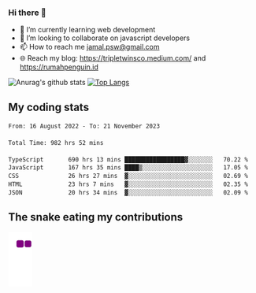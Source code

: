 ### Hi there 👋

<!--
**padepokanpenguin/padepokanpenguin** is a ✨ _special_ ✨ repository because its `README.md` (this file) appears on your GitHub profile.
-->

- 🌱 I’m currently learning  web development
- 👯 I’m looking to collaborate on javascript developers
- 📫 How to reach me jamal.psw@gmail.com
- 🌐 Reach my blog:
   https://tripletwinsco.medium.com/ and
   https://rumahpenguin.id

![Anurag's github stats](https://github-readme-stats.vercel.app/api?username=padepokanpenguin&count_private=true&disable_animations=false&show_icons=true&theme=default)
[![Top Langs](https://github-readme-stats.vercel.app/api/top-langs/?username=padepokanpenguin&theme=default&layout=compact)](https://github.com/padepokanpenguin)

## My coding stats

<!--START_SECTION:waka-->

```txt
From: 16 August 2022 - To: 21 November 2023

Total Time: 982 hrs 52 mins

TypeScript       690 hrs 13 mins █████████████████▓░░░░░░░   70.22 %
JavaScript       167 hrs 35 mins ████▒░░░░░░░░░░░░░░░░░░░░   17.05 %
CSS              26 hrs 27 mins  ▓░░░░░░░░░░░░░░░░░░░░░░░░   02.69 %
HTML             23 hrs 7 mins   ▓░░░░░░░░░░░░░░░░░░░░░░░░   02.35 %
JSON             20 hrs 34 mins  ▓░░░░░░░░░░░░░░░░░░░░░░░░   02.09 %
```

<!--END_SECTION:waka-->


## The snake eating my contributions
![snake gif](https://github.com/padepokanpenguin/padepokanpenguin/blob/output/github-contribution-grid-snake.gif)
